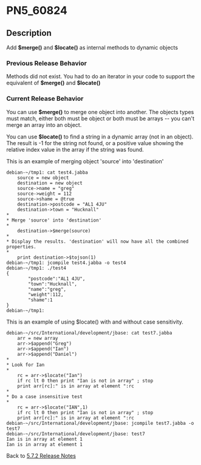 # PN5_60824

<PageHeader />

## Description

Add **\$merge()** and **\$locate()** as internal methods to dynamic objects

### Previous Release Behavior

Methods did not exist. You had to do an iterator in your code to support the equivalent of **\$merge()** and **\$locate()**

### Current Release Behavior

You can use **\$merge()** to merge one object into another. The objects types must match, either both must be object or both must be arrays -- you can't merge an array into an object.

You can use **\$locate()** to find a string in a dynamic array (not in an object). The result is -1 for the string not found, or a positive value showing the relative index value in the array if the string was found.

This is an example of merging object 'source' into 'destination'

```
debian-~/tmp1: cat test4.jabba
    source = new object
    destination = new object
    source->name = "greg"
    source->weight = 112
    source->shame = @true
    destination->postcode = "AL1 4JU"
    destination->town = "Hucknall"
*
* Merge 'source' into 'destination'
*
    destination->$merge(source)
*
* Display the results. 'destination' will now have all the combined properties.
*
    print destination->$tojson(1)
debian-~/tmp1: jcompile test4.jabba -o test4
debian-~/tmp1: ./test4
{
        "postcode":"AL1 4JU",
        "town":"Hucknall",
        "name":"greg",
        "weight":112,
        "shame":1
}
debian-~/tmp1:
```

This is an example of using $locate() with and without case sensitivity.

```
debian-~/src/International/development/jbase: cat test7.jabba
    arr = new array
    arr->$append("Greg")
    arr->$append("Ian")
    arr->$append("Daniel")
*
* Look for Ian
*
    rc = arr->$locate("Ian")
    if rc lt 0 then print "Ian is not in array" ; stop
    print arr[rc]:" is in array at element ":rc
*
* Do a case insensitive test
*
    rc = arr->$locate("IAN",1)
    if rc lt 0 then print "Ian is not in array" ; stop
    print arr[rc]:" is in array at element ":rc
debian-~/src/International/development/jbase: jcompile test7.jabba -o test7
debian-~/src/International/development/jbase: test7
Ian is in array at element 1
Ian is in array at element 1
```

Back to [5.7.2 Release Notes](./../README.md)
